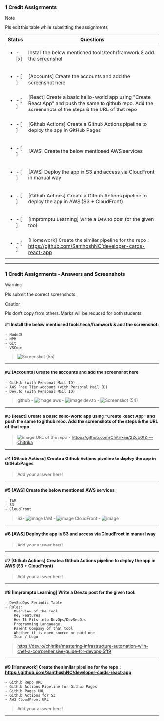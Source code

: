 ### 1 Credit Assignments

> [!NOTE]
> Pls edit this table while submitting the assignments

| Status         | Questions     | 
|----------------|---------------|
| <ul><li>- [x] </li></ul> | Install the below mentioned tools/tech/framwork & add the screenshot |
| <ul><li>- [ ] </li></ul> | [Accounts] Create the accounts and add the screenshot here |
| <ul><li>- [ ] </li></ul> | [React] Create a basic hello-world app using "Create React App" and push the same to github repo. Add the screenshots of the steps & the URL of that repo |
| <ul><li>- [ ] </li></ul> | [Github Actions] Create a Github Actions pipeline to deploy the app in GitHub Pages |
| <ul><li>- [ ] </li></ul> | [AWS] Create the below mentioned AWS services |
| <ul><li>- [ ] </li></ul> | [AWS] Deploy the app in S3 and access via CloudFront in manual way  |
| <ul><li>- [ ] </li></ul> | [Github Actions] Create a Github Actions pipeline to deploy the app in AWS (S3 + CloudFront)  |
| <ul><li>- [ ] </li></ul> | [Impromptu Learning] Write a Dev.to post for the given tool  |
| <ul><li>- [ ] </li></ul> | [Homework] Create the similar pipeline for the repo : https://github.com/SanthoshNC/developer-cards-react-app  |

***

### 1 Credit Assignments - Answers and Screenshots

> [!WARNING]
> Pls submit the correct screenshots

> [!CAUTION]
> Pls don't copy from others. Marks will be reduced for both students

#### #1 Install the below mentioned tools/tech/framwork & add the screenshot:
	- NodeJS 
	- NPM 
	- Git
	- VSCode
> ![Screenshot (55)](https://github.com/user-attachments/assets/2d75d357-dfe7-45cc-81e5-26677557a1ae)


***

#### #2 [Accounts] Create the accounts and add the screenshot here
	- GitHub (with Personal Mail ID)
	- AWS Free Tier Account (with Personal Mail ID)
	- Dev.to (with Personal Mail ID)
> github - ![image](https://github.com/user-attachments/assets/1843e985-1316-47f6-a769-c51682e54ead)
> aws - ![image](https://github.com/user-attachments/assets/e95d2d64-15aa-4bc6-bbfc-3e350f71673f)
> dev.to - ![Screenshot (54)](https://github.com/user-attachments/assets/c24cff06-5516-46a8-80b6-07fea10f9fea)



***

#### #3 [React] Create a basic hello-world app using "Create React App" and push the same to github repo. Add the screenshots of the steps & the URL of that repo
> ![image](https://github.com/user-attachments/assets/8882c3a0-e15f-4696-9bf3-8eb9ee9fad70)
> URL of the repo - https://github.com/Chitrikaa/22cb012---Chitrika


***

#### #4 [Github Actions] Create a Github Actions pipeline to deploy the app in GitHub Pages
> Add your answer here!

***

#### #5 [AWS] Create the below mentioned AWS services
	- IAM
	- S3
	- CloudFront
> S3- ![image](https://github.com/user-attachments/assets/57bfae8e-c0fd-4b37-9ddb-ba24d93b1f2c)
> IAM - ![image](https://github.com/user-attachments/assets/222d1cba-4821-45a5-9d51-e4192bb63da9)
> CloudFront - ![image](https://github.com/user-attachments/assets/4522df22-deb5-4fe3-b9b5-c452e8f324a7)




***

#### #6 [AWS] Deploy the app in S3 and access via CloudFront in manual way
> Add your answer here!

***

#### #7 [Github Actions] Create a Github Actions pipeline to deploy the app in AWS (S3 + CloudFront)
> Add your answer here!

***

#### #8 [Impromptu Learning] Write a Dev.to post for the given tool:
	- DevSecOps Periodic Table
	- Rules:
		Overview of the Tool
		Key Features
		How It Fits into DevOps/DevSecOps
		Programming Langauage
		Parent Company of that tool
		Whether it is open source or paid one
		Icon / Logo
> https://dev.to/chitrika/mastering-infrastructure-automation-with-chef-a-comprehensive-guide-for-devops-5ff9

***

#### #9 [Homework] Create the similar pipeline for the repo : https://github.com/SanthoshNC/developer-cards-react-app
	- Github Repo URL
	- Github Actions Pipeline for Github Pages
	- Github Pages URL
 	- Github Actions for S3
 	- AWS CloudFront URL
> Add your answer here!

***
